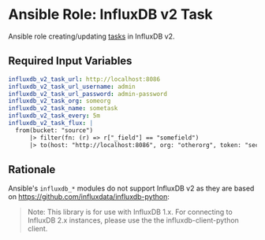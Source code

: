 # Ansible Role: InfluxDB v2 Task

Ansible role creating/updating [tasks](https://docs.influxdata.com/influxdb/cloud/process-data/manage-tasks/create-task/) in InfluxDB v2.

## Required Input Variables

```yaml
influxdb_v2_task_url: http://localhost:8086
influxdb_v2_task_url_username: admin
influxdb_v2_task_url_password: admin-password
influxdb_v2_task_org: someorg
influxdb_v2_task_name: sometask
influxdb_v2_task_every: 5m
influxdb_v2_task_flux: |
  from(bucket: "source")
      |> filter(fn: (r) => r["_field"] == "somefield")
      |> to(host: "http://localhost:8086", org: "otherorg", token: "secret", bucket: "targetbucket")
```

## Rationale

Ansible's `influxdb_*` modules do not support InfluxDB v2 as they are based on https://github.com/influxdata/influxdb-python:

> Note: This library is for use with InfluxDB 1.x. For connecting to InfluxDB 2.x instances, please use the the influxdb-client-python client.
